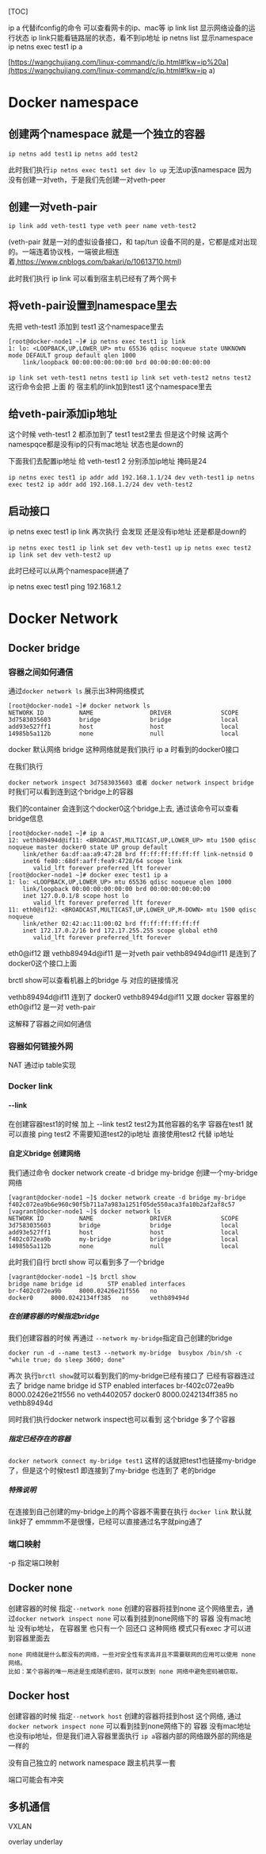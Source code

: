 [TOC]

ip a  代替ifconfig的命令 可以查看网卡的ip、mac等
ip link list 显示网络设备的运行状态  ip link只能看链路层的状态，看不到ip地址
ip netns list 显示namespace
ip netns exec test1 ip a

[https://wangchujiang.com/linux-command/c/ip.html#!kw=ip%20a](https://wangchujiang.com/linux-command/c/ip.html#!kw=ip a)

# Docker namespace

## 创建两个namespace 就是一个独立的容器

`ip netns add test1`
`ip netns add test2`

此时我们执行`ip netns exec test1 set dev lo up` 无法up该namespace 因为没有创建一对veth，于是我们先创建一对veth-peer


## 创建一对veth-pair

`ip link add veth-test1 type veth peer name veth-test2`

(veth-pair 就是一对的虚拟设备接口，和 tap/tun 设备不同的是，它都是成对出现的。一端连着协议栈，一端彼此相连着,https://www.cnblogs.com/bakari/p/10613710.html)

此时我们执行 ip link 可以看到宿主机已经有了两个网卡



## 将veth-pair设置到namespace里去

先把 veth-test1 添加到 test1 这个namespace里去

```
[root@docker-node1 ~]# ip netns exec test1 ip link
1: lo: <LOOPBACK,UP,LOWER_UP> mtu 65536 qdisc noqueue state UNKNOWN mode DEFAULT group default qlen 1000
    link/loopback 00:00:00:00:00:00 brd 00:00:00:00:00:00
```

`ip link set veth-test1 netns test1`
`ip link set veth-test2 netns test2 `
这行命令会把 上面 的 宿主机的link加到test1  这个namespace里去



## 给veth-pair添加ip地址

这个时候 veth-test1 2 都添加到了 test1 test2里去 但是这个时候 这两个namespqce都是没有ip的只有mac地址 状态也是down的

下面我们去配置ip地址 给 veth-test1 2 分别添加ip地址 掩码是24

`ip netns exec test1 ip addr add 192.168.1.1/24 dev veth-test1`
`ip netns exec test2 ip addr add 192.168.1.2/24 dev veth-test2`



## 启动接口

ip netns exec test1 ip link 再次执行 会发现 还是没有ip地址 还是都是down的 

`ip netns exec test1 ip link set dev veth-test1 up`
`ip netns exec test2 ip link set dev veth-test2 up`

此时已经可以从两个namespace拼通了

ip netns exec test1 ping 192.168.1.2



# Docker Network

## Docker bridge

### 容器之间如何通信
通过`docker network ls` 展示出3种网络模式

```
[root@docker-node1 ~]# docker network ls
NETWORK ID          NAME                DRIVER              SCOPE
3d7583035603        bridge              bridge              local
add93e527ff1        host                host                local
14985b5a112b        none                null                local
```

docker 默认网络 bridge 这种网络就是我们执行 ip a 时看到的docker0接口

在我们执行

`docker network inspect 3d7583035603 或者 docker network inspect bridge`时我们可以看到连到这个bridge上的容器

我们的container 会连到这个docker0这个bridge上去, 通过该命令可以查看bridge信息



```
[root@docker-node1 ~]# ip a
12: vethb89494d@if11: <BROADCAST,MULTICAST,UP,LOWER_UP> mtu 1500 qdisc noqueue master docker0 state UP group default
    link/ether 6a:df:aa:a9:47:28 brd ff:ff:ff:ff:ff:ff link-netnsid 0
    inet6 fe80::68df:aaff:fea9:4728/64 scope link
       valid_lft forever preferred_lft forever
[root@docker-node1 ~]# docker exec test1 ip a
1: lo: <LOOPBACK,UP,LOWER_UP> mtu 65536 qdisc noqueue qlen 1000
    link/loopback 00:00:00:00:00:00 brd 00:00:00:00:00:00
    inet 127.0.0.1/8 scope host lo
       valid_lft forever preferred_lft forever
11: eth0@if12: <BROADCAST,MULTICAST,UP,LOWER_UP,M-DOWN> mtu 1500 qdisc noqueue
    link/ether 02:42:ac:11:00:02 brd ff:ff:ff:ff:ff:ff
    inet 172.17.0.2/16 brd 172.17.255.255 scope global eth0
       valid_lft forever preferred_lft forever
```



eth0@if12 跟 vethb89494d@if11 是一对veth pair  vethb89494d@if11 是连到了docker0这个接口上面



brctl show可以查看机器上的bridge 与 对应的链接情况

vethb89494d@if11  连到了 docker0  vethb89494d@if11 又跟 docker 容器里的 eth0@if12 是一对 veth-pair



这解释了容器之间如何通信



### 容器如何链接外网

NAT 通过ip table实现



### Docker link

#### --link

在创建容器test1的时候 加上 --link test2  test2为其他容器的名字 容器在test1 就可以直接 ping test2 不需要知道test2的ip地址  直接使用test2 代替 ip地址

#### 自定义bridge 创建网络

我们通过命令 docker network create -d bridge my-bridge 创建一个my-bridge网络

```
[vagrant@docker-node1 ~]$ docker network create -d bridge my-bridge
f402c072ea9b6e960c90f5b711a7a983a1251f05de550aca3fa10b2af2af8c57
[vagrant@docker-node1 ~]$ docker network ls
NETWORK ID          NAME                DRIVER              SCOPE
3d7583035603        bridge              bridge              local
add93e527ff1        host                host                local
f402c072ea9b        my-bridge           bridge              local
14985b5a112b        none                null                local
```



此时我们自行 brctl show 可以看到多了一个bridge

```
[vagrant@docker-node1 ~]$ brctl show
bridge name	bridge id		STP enabled	interfaces
br-f402c072ea9b		8000.02426e21f556	no
docker0		8000.0242134ff385	no		vethb89494d
```



##### 在创建容器的时候指定bridge

我们创建容器的时候 再通过 `--network my-bridge`指定自己创建的bridge

`docker run -d --name test3 --network my-bridge  busybox /bin/sh -c "while true; do sleep 3600; done"`

再次 执行`brctl show`就可以看到我们的my-bridge已经有接口了 已经有容器连过去了
bridge name	bridge id		STP enabled	interfaces
br-f402c072ea9b		8000.02426e21f556	no		veth4402057
docker0		8000.0242134ff385	no		vethb89494d

同时我们执行docker network inspect也可以看到 这个bridge 多了个容器



##### 指定已经存在的容器

`docker network connect my-bridge test1`  这样的话就把test1也链接my-bridge了，但是这个时候test1 即连接到了my-bridge  也连到了 老的bridge



##### 特殊说明

在连接到自己创建的my-bridge上的两个容器不需要在执行 `docker link`  默认就link好了 emmmm不是很懂，已经可以直接通过名字就ping通了



### 端口映射

-p 指定端口映射



## Docker none

创建容器的时候 指定`--network none` 创建的容器将挂到none 这个网络里去，通过`docker network inspect none` 可以看到挂到none网络下的 容器 没有mac地址 没有ip地址， 在容器里 也只有一个 回还口  这种网络 模式只有exec 才可以进到容器里面去  

```
none 网络就是什么都没有的网络，一些对安全性有求高并且不需要联网的应用可以使用 none 网络。
比如：某个容器的唯一用途是生成随机密码，就可以放到 none 网络中避免密码被窃取。
```



## Docker host

创建容器的时候 指定`--network host` 创建的容器将挂到host 这个网络, 通过`docker network inspect none` 可以看到挂到none网络下的 容器 没有mac地址也没有ip地址，但是我们进入容器里面执行 `ip a`容器内部的网络跟外部的网络是一样的

没有自己独立的 network namespace 跟主机共享一套



端口可能会有冲突



## 多机通信

VXLAN

overlay  underlay
